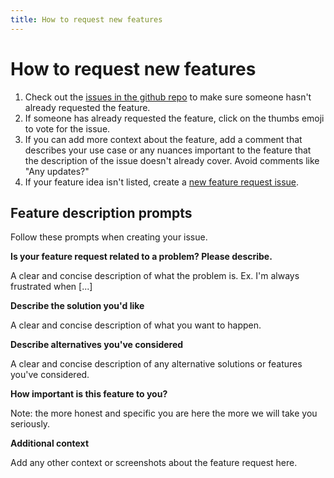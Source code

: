 ```yaml
---
title: How to request new features
---
```


# How to request new features

1. Check out the [issues in the github repo][github-issues] to make sure someone hasn't already requested the feature.
2. If someone has already requested the feature, click on the thumbs emoji to vote for the issue.
3. If you can add more context about the feature, add a comment that describes your use case or any nuances important to the feature that the description of the issue doesn't already cover. Avoid comments like "Any updates?"
4. If your feature idea isn't listed, create a [new feature request issue][feature-request].

## Feature description prompts

Follow these prompts when creating your issue.

**Is your feature request related to a problem? Please describe.**

A clear and concise description of what the problem is. Ex. I'm always frustrated when [...]

**Describe the solution you'd like**

A clear and concise description of what you want to happen.

**Describe alternatives you've considered**

A clear and concise description of any alternative solutions or features you've considered.

**How important is this feature to you?**

Note: the more honest and specific you are here the more we will take you seriously.

**Additional context**

Add any other context or screenshots about the feature request here.

[github-issues]: https://github.com/metabase/metabase/labels/Type%3ANew%20Feature
[feature-request]: https://github.com/metabase/metabase/issues/new?assignees=&labels=.Needs+Triage%2C+Type%3ANew+Feature&template=feature_request.md